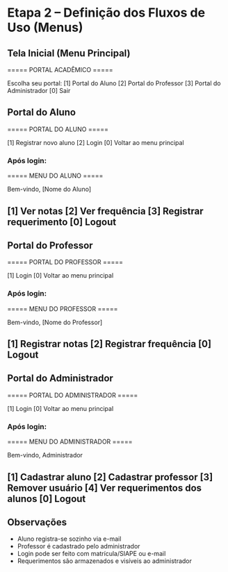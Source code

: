 # Etapa 2 – Definição dos Fluxos de Uso (Menus)


## Tela Inicial (Menu Principal)
===== PORTAL ACADÊMICO =====

Escolha seu portal:
[1] Portal do Aluno
[2] Portal do Professor
[3] Portal do Administrador
[0] Sair


## Portal do Aluno

===== PORTAL DO ALUNO =====

[1] Registrar novo aluno
[2] Login
[0] Voltar ao menu principal

### Após login:

===== MENU DO ALUNO =====

Bem-vindo, [Nome do Aluno]

[1] Ver notas
[2] Ver frequência
[3] Registrar requerimento
[0] Logout
---


## Portal do Professor

===== PORTAL DO PROFESSOR =====

[1] Login
[0] Voltar ao menu principal

### Após login:

===== MENU DO PROFESSOR =====

Bem-vindo, [Nome do Professor]

[1] Registrar notas
[2] Registrar frequência
[0] Logout
---


## Portal do Administrador

===== PORTAL DO ADMINISTRADOR =====

[1] Login
[0] Voltar ao menu principal

### Após login:

===== MENU DO ADMINISTRADOR =====

Bem-vindo, Administrador

[1] Cadastrar aluno
[2] Cadastrar professor
[3] Remover usuário
[4] Ver requerimentos dos alunos
[0] Logout
---

## Observações

- Aluno registra-se sozinho via e-mail
- Professor é cadastrado pelo administrador
- Login pode ser feito com matrícula/SIAPE ou e-mail
- Requerimentos são armazenados e visíveis ao administrador